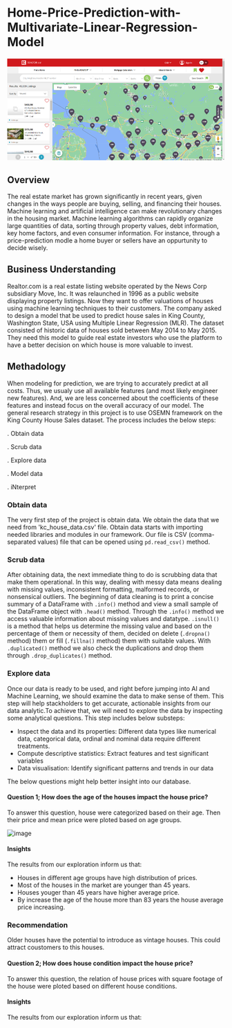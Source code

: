 # Home-Price-Prediction-with-Multivariate-Linear-Regression-Model

![image](Image/realtor.png)

## Overview
The real estate market has grown significantly in recent years, given changes in the ways people are buying, selling, and financing their houses. Machine learning and artificial intelligence can make  revolutionary changes in the housing market. Machine learning  algorithms can rapidly organize large quantities of data, sorting through property values, debt information, key home factors, and even consumer information. For instance, through a price-prediction modle a home buyer or sellers have an oppurtunity to decide wisely.

## Business Understanding
Realtor.com is a real estate listing website operated by the News Corp subsidiary Move, Inc. It was relaunched in 1996 as a public website displaying property listings. Now they want to offer valuations of houses using machine learning techniques to their customers. The company asked to design a model that be used to predict house sales in King County, Washington State, USA using Multiple Linear Regression (MLR). The dataset consisted of historic data of houses sold between May 2014 to May 2015. They need this model to guide real estate investors who use the platform to have a better decision on which house is more valuable to invest.

## Methadology

When modeling for prediction, we are trying to accurately predict at all costs. Thus, we usualy use all available features (and most likely engineer new features). And, we are less concerned about the coefficients of these features and instead focus on the overall accuracy of our model.
The general research strategy in this project is to use OSEMN framework on the King County House Sales dataset. The process includes the below steps:

. Obtain data

. Scrub data

. Explore data

. Model data

. iNterpret

### Obtain data

The very first step of the project is obtain data. We obtain the data that we need from 'kc_house_data.csv' file. Obtain data starts with importing needed libraries and modules in our framework. Our file is CSV (comma-separated values) file that can be opened using  `pd.read_csv()` method. 

### Scrub data

After obtaining data, the next immediate thing to do is scrubbing data that make them operational. In this way, dealing with messy data means dealing with missing values, inconsistent formatting, malformed records, or nonsensical outliers. The beginning of data cleaning is to print a concise summary of a DataFrame with `.info()` method and view a small sample of the DataFrame object with `.head()` method. Through the `.info()` method we access valuable information about missing values and datatype. `.isnull()` is a method that helps us determine the missing value and based on the percentage of them or necessity of them, decided on delete (`.dropna()` method) them or fill (`.fillna()` method) them with suitable values. With `.duplicated()` method we also check the duplications and drop them through `.drop_duplicates()` method.

### Explore data

Once our data is ready to be used, and right before jumping into AI and Machine Learning, we should examine the data to make sense of them. This step will help stackholders to get accurate, actionable insights from our data analytic.To achieve that, we will need to explore the data by inspecting some analytical questions. This step includes below substeps:

- Inspect the data and its properties: Different data types like numerical data, categorical data, ordinal and nominal data  require different treatments.
- Compute descriptive statistics:  Extract features and test significant variables
- Data visualisation: Identify significant patterns and trends in our data

The below questions might help better insight into our database.

#### Question 1;  How does the age of the houses impact the house price?
To answer this question, house were categorized based on their age. Then their price and mean price were ploted based on age groups. 

![image](https://user-images.githubusercontent.com/101681195/193060953-1cab4d21-7d09-4ebe-917b-2dff19a910ca.png)

#### Insights

The results from our exploration inform us that:
- Houses in different age groups have high distribution of prices. 
- Most of the houses in the market are younger than 45 years.
- Houses youger than 45 years have higher average price.
- By increase the age of the house more than 83 years the house average price increasing. 

### Recommendation

Older houses have the potential to introduce as vintage houses. This could attract coustomers to this houses. 


#### Question 2; How does house condition impact the house price? 
To answer this question, the relation of house prices with square footage of the house were ploted based on different house conditions.




#### Insights

The results from our exploration inform us that:
